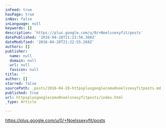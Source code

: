 ```yaml
---
inFeed: true
hasPage: true
inNav: false
inLanguage: null
keywords: []
description: 'https://plus.google.com/u/0/+Noelssexyfit/posts'
datePublished: '2016-04-28T21:22:56.368Z'
dateModified: '2016-04-28T21:22:55.268Z'
authors: []
publisher:
  name: null
  domain: null
  url: null
  favicon: null
title: ''
author: []
starred: false
sourcePath: _posts/2016-04-28-httpsplusgooglecomu0noelssexyfitposts.md
published: true
url: httpsplusgooglecomu0noelssexyfitposts/index.html
_type: Article

---
```

https://plus.google.com/u/0/+Noelssexyfit/posts